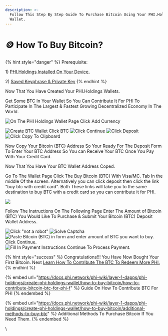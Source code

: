 ```yaml
---
description: >-
  Follow This Step By Step Guide To Purchase Bitcoin Using Your PHI.Holdings
  Wallet.
---
```


# 🪙 How To Buy Bitcoin?

{% hint style="danger" %}
Prerequisite:&#x20;

1\) [PHI.Holdings Installed On Your Device.](https://docs.phi.network/phi-wiki/layer-1-dapps/phi-holdings/create-phi-holdings-wallet)

2\) [Saved Keyphrase & Private Key](https://docs.phi.network/phi-wiki/layer-1-dapps/phi-holdings/create-phi-holdings-wallet)&#x20;
{% endhint %}

Now That You Have Created Your PHI.Holdings Wallets.&#x20;

Get Some BTC In Your Wallet So You Can Contribute It For PHI To Participate In The Largest & Fastest Growing Decentralized Economy In The World.&#x20;

![On The PHI Holdings Wallet Page Click Add Currency](../../../../.gitbook/assets/IMG\_5479.jpg)

![Create BTC Wallet  Click BTC](<../../../../.gitbook/assets/IMG\_5406 2.jpg>) ![Click Continue](<../../../../.gitbook/assets/IMG\_5407 2.jpg>) ![Click Deposit ](<../../../../.gitbook/assets/IMG\_5403 2.jpg>) ![Click Copy To Clipboard](../../../../.gitbook/assets/IMG\_5400.jpg)

Now Copy Your Bitcoin (BTC) Address So Your Ready For The Deposit Form To Enter Your BTC Address So You can Receive Your BTC Once You Pay With Your Credit Card.&#x20;

Now That You Have Your BTC Wallet Address Coped.&#x20;

Go To The Wallet Page Click The Buy Bitcoin (BTC) With Visa/MC. Tab In the middle Of the screen. Alternatively you can click deposit then click the link "buy btc with credit card". Both These links will take you to the same destination to buy BTC with a credit card so you can contribute it for PHI.&#x20;

![](<../../../../.gitbook/assets/IMG\_5404 2.jpg>)

Follow The Instructions On The Following Page Enter The Amount of Bitcoin (BTC) You Would Like To Purchase & Submit Your Bitcoin (BTC) Deposit Wallet Address.&#x20;

![Click "not a robot"](<../../../../.gitbook/assets/IMG\_5394 2.jpg>) ![Solve Captcha](../../../../.gitbook/assets/IMG\_5395.PNG) ![Paste Bitcoin (BTC) in form and enter amount of BTC you want to buy. Click Continue. ](../../../../.gitbook/assets/IMG\_5401.jpg) ![Fill In Payment Instructions Continue To Process Payment. ](../../../../.gitbook/assets/IMG\_5402.PNG)

{% hint style="success" %}
Congratulations!!! You Have Now Bought Your First Bitcoin. Next [Learn How To Contribute The BTC To Redeem More PHI.](https://docs.phi.network/phi-wiki/layer-1-dapps/phi-holdings/create-phi-holdings-wallet/how-to-buy-bitcoin/how-to-contribute-bitcoin-btc-for-phi-f)
{% endhint %}

{% embed url="https://docs.phi.network/phi-wiki/layer-1-dapps/phi-holdings/create-phi-holdings-wallet/how-to-buy-bitcoin/how-to-contribute-bitcoin-btc-for-phi-f" %}
Guide On How To Contribute BTC For PHI
{% endembed %}

{% embed url="https://docs.phi.network/phi-wiki/layer-1-dapps/phi-holdings/create-phi-holdings-wallet/how-to-buy-bitcoin/additional-methods-to-buy-btc" %}
Additional Methods To Purchase Bitcoin If You Need Them.
{% endembed %}

\
